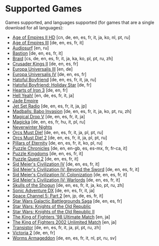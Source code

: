 ﻿Supported Games
===============
Games supported, and languages supported (for games that are a single download for all languages):


* [Age of Empires II HD](http://store.steampowered.com/app/221380/) \[cn, de, en, es, fr, it, ja, ko, nl, pt, ru\]
* [Age of Empires III](http://store.steampowered.com/app/105450/) \[de, en, es, fr, it\]
* [Audiosurf](http://store.steampowered.com/app/12900/) \[en, ru\]
* [Bastion](http://store.steampowered.com/app/107100/) \[de, en, es, fr, it\]
* [Braid](http://store.steampowered.com/app/26800/) \[cs, de, en, es, fr, it, ja, ka, ko, pl, pt, ru, zh\]
* [Crusader Kings II](http://store.steampowered.com/app/203770/) \[de, en, es, fr\]
* [Europa Universalis III](http://store.steampowered.com/app/25800/) \[en, de\]
* [Europa Universalis IV](http://store.steampowered.com/app/236850/) \[de, en, es, fr\]
* [Hatoful Boyfriend](http://store.steampowered.com/app/310080/) \[de, en, es, fr, it, ja, ru\]
* [Hatoful Boyfriend: Holiday Star](http://store.steampowered.com/app/377080/) \[de, fr\]
* [Hearts of Iron 3](http://store.steampowered.com/app/25890/) \[de, en, fr\]
* [Hell Yeah!](http://store.steampowered.com/app/205230/) \[en, de, es, fr, it, ja\]
* [Jade Empire](http://store.steampowered.com/app/7110/) 
* [Jet Set Radio](http://store.steampowered.com/app/205950/) \[de, en, es, fr, it, ja, jp\]
* [Madballs: Babo Invasion](http://store.steampowered.com/app/25700/) \[de, en, es, fr, it, ja, ko, pt, ru, zh\]
* [Magical Drop V](http://store.steampowered.com/app/204960/) \[de, en, es, fr, it, ja\]
* [Magicka](http://store.steampowered.com/app/42910/) \[de, en, es, fr, hu, it, pl, ru\]
* [Neverwinter Nights](https://www.gog.com/game/neverwinter_nights_diamond_edition)
* [Orcs Must Die!](http://store.steampowered.com/app/102600/) \[de, en, es, fr, it, ja, pl, pt, ru\]
* [Orcs Must Die! 2](http://store.steampowered.com/app/201790/) \[de, en, es, fr, it, ja, pl, pt, ru\]
* [Pillars of Eternity](http://store.steampowered.com/app/291650/) \[de, en, es, fr, it, ko, pl, ru\]
* [Puzzle Chronicles](http://store.steampowered.com/app/19020/) \[de, en, en-gb, es, es-mx, fr, fr-ca, it\]
* [Puzzle Kingdoms](http://store.steampowered.com/app/23700/) \[de, en, es, fr, it\]
* [Puzzle Quest 2](http://store.steampowered.com/app/47540/) \[de, en, es, fr, it\]
* [Sid Meier's Civilization IV](http://store.steampowered.com/app/3900/) \[de, en, es, fr, it\]
* [Sid Meier's Civilization IV: Beyond the Sword](http://store.steampowered.com/app/8800/) \[de, en, es, fr, it\]
* [Sid Meier's Civilization IV: Colonization](http://store.steampowered.com/app/16810/) \[de, en, es, fr, it\]
* [Sid Meier's Civilization IV: Warlords](http://store.steampowered.com/app/3990/) \[de, en, es, fr, it\]
* [Skulls of the Shogun](http://store.steampowered.com/app/228960/) \[de, en, es, fr, it, ja, ko, pt, ru, zh\]
* [Sonic Adventure DX](http://store.steampowered.com/app/71250/) \[de, en, es, fr, it, ja\]
* [Space Channel 5: Part 2](http://store.steampowered.com/app/71260/) \[en, jp, de, es, fr, it\]
* [Star Wars Galactic Battlegrounds Saga](http://store.steampowered.com/app/356500/) \[de, en, es, fr\]
* [Star Wars: Knights of the Old Republic](http://store.steampowered.com/app/32370)
* [Star Wars: Knights of the Old Republic II](http://store.steampowered.com/app/208580/)
* [The King of Fighters '98 Ultimate Match](http://store.steampowered.com/app/222420/) \[en, ja\]
* [The King of Fighters 2002 Unlimited Match](http://store.steampowered.com/app/222440/) \[en, ja\]
* [Transistor](http://store.steampowered.com/app/237930/) \[de, en, es, fr, it, ja, pl, pt, ru, zh]
* [Victoria 2](http://store.steampowered.com/app/42960/) \[de, en, fr\]
* [Worms Armageddon](http://store.steampowered.com/app/217200/) \[de, en, es, fr, it, nl, pt, ru, sv\]
